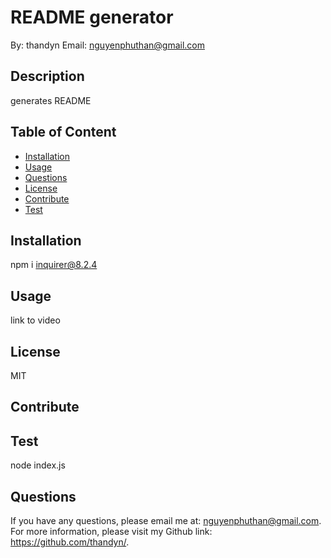 
# README generator
By: thandyn
Email: nguyenphuthan@gmail.com

## Description
generates README

## Table of Content 
  - [Installation](#installation)
  - [Usage](#usage)
  - [Questions](#questions)
  - [License](#license)
  - [Contribute](#contribute)
  - [Test](#test)

## Installation
npm i inquirer@8.2.4

## Usage
link to video

## License
MIT

## Contribute


## Test
node index.js

## Questions
If you have any questions, please email me at: nguyenphuthan@gmail.com. 
For more information, please visit my Github link: https://github.com/thandyn/.
